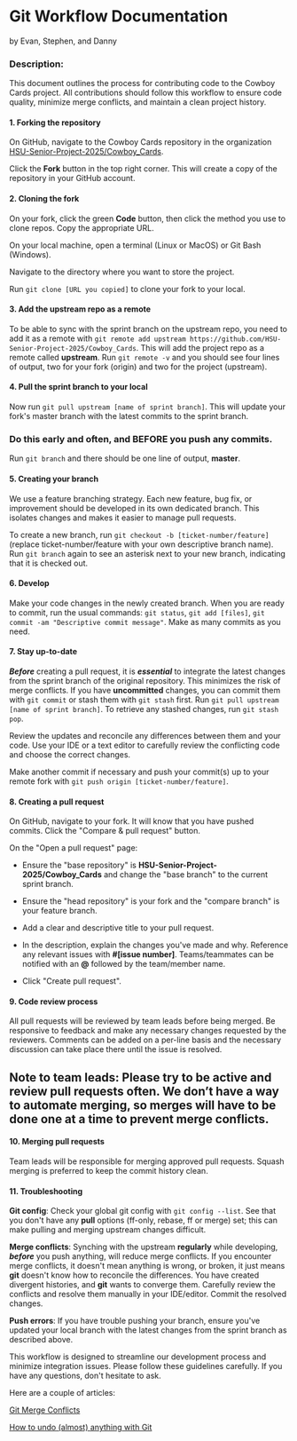 # Git Workflow Documentation

by Evan, Stephen, and Danny

### Description:

This document outlines the process for contributing code to the Cowboy Cards project. All contributions should follow this workflow to ensure code quality, minimize merge conflicts, and maintain a clean project history.

#### 1. Forking the repository

On GitHub, navigate to the Cowboy Cards repository in the organization [HSU-Senior-Project-2025/Cowboy_Cards](https://github.com/HSU-Senior-Project-2025/Cowboy_Cards).

Click the **Fork** button in the top right corner. This will create a copy of the repository in your GitHub account.

#### 2. Cloning the fork

On your fork, click the green **Code** button, then click the method you use to clone repos. Copy the appropriate URL.

On your local machine, open a terminal (Linux or MacOS) or Git Bash (Windows).

Navigate to the directory where you want to store the project.

Run `git clone [URL you copied]` to clone your fork to your local.

#### 3. Add the upstream repo as a remote

To be able to sync with the sprint branch on the upstream repo, you need to add it as a remote with `git remote add upstream https://github.com/HSU-Senior-Project-2025/Cowboy_Cards`. This will add the project repo as a remote called **upstream**. Run `git remote -v` and you should see four lines of output, two for your fork (origin) and two for the project (upstream).

#### 4. Pull the sprint branch to your local

Now run `git pull upstream [name of sprint branch]`. This will update your fork's master branch with the latest commits to the sprint branch.

### Do this early and often, and BEFORE you push any commits.

Run `git branch` and there should be one line of output, **master**.

#### 5. Creating your branch

We use a feature branching strategy. Each new feature, bug fix, or improvement should be developed in its own dedicated branch. This isolates changes and makes it easier to manage pull requests.

To create a new branch, run `git checkout -b [ticket-number/feature]` (replace ticket-number/feature with your own descriptive branch name). Run `git branch` again to see an asterisk next to your new branch, indicating that it is checked out.

#### 6. Develop

Make your code changes in the newly created branch. When you are ready to commit, run the usual commands: `git status`, `git add [files]`, `git commit -am "Descriptive commit message"`. Make as many commits as you need.

#### 7. Stay up-to-date

**_Before_** creating a pull request, it is **_essential_** to integrate the latest changes from the sprint branch of the original repository. This minimizes the risk of merge conflicts. If you have **uncommitted** changes, you can commit them with `git commit` or stash them with `git stash` first. Run `git pull upstream [name of sprint branch]`. To retrieve any stashed changes, run `git stash pop`.

Review the updates and reconcile any differences between them and your code. Use your IDE or a text editor to carefully review the conflicting code and choose the correct changes.

Make another commit if necessary and push your commit(s) up to your remote fork with `git push origin [ticket-number/feature]`.

#### 8. Creating a pull request

On GitHub, navigate to your fork. It will know that you have pushed commits. Click the "Compare & pull request" button.

On the "Open a pull request" page:

- Ensure the "base repository" is **HSU-Senior-Project-2025/Cowboy_Cards** and change the "base branch" to the current sprint branch.

- Ensure the "head repository" is your fork and the "compare branch" is your feature branch.

- Add a clear and descriptive title to your pull request.

- In the description, explain the changes you've made and why. Reference any relevant issues with **#[issue number]**. Teams/teammates can be notified with an **@** followed by the team/member name.

- Click "Create pull request".

#### 9. Code review process

All pull requests will be reviewed by team leads before being merged. Be responsive to feedback and make any necessary changes requested by the reviewers. Comments can be added on a per-line basis and the necessary discussion can take place there until the issue is resolved.

## Note to team leads: Please try to be active and review pull requests often. We don’t have a way to automate merging, so merges will have to be done one at a time to prevent merge conflicts.

#### 10. Merging pull requests

Team leads will be responsible for merging approved pull requests. Squash merging is preferred to keep the commit history clean.

#### 11. Troubleshooting

**Git config**: Check your global git config with `git config --list`. See that you don't have any **pull** options (ff-only, rebase, ff or merge) set; this can make pulling and merging upstream changes difficult.

**Merge conflicts**: Synching with the upstream **regularly** while developing, **_before_** you push anything, will reduce merge conflicts. If you encounter merge conflicts, it doesn't mean anything is wrong, or broken, it just means **git** doesn't know how to reconcile the differences. You have created divergent histories, and **git** wants to converge them. Carefully review the conflicts and resolve them manually in your IDE/editor. Commit the resolved changes.

**Push errors**: If you have trouble pushing your branch, ensure you've updated your local branch with the latest changes from the sprint branch as described above.

This workflow is designed to streamline our development process and minimize integration issues. Please follow these guidelines carefully. If you have any questions, don't hesitate to ask.

Here are a couple of articles:

[Git Merge Conflicts](https://www.atlassian.com/git/tutorials/using-branches/merge-conflicts)

[How to undo (almost) anything with Git](https://github.blog/open-source/git/how-to-undo-almost-anything-with-git/)
